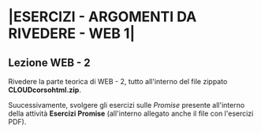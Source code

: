 # |ESERCIZI - ARGOMENTI DA RIVEDERE - WEB 1|
        
## Lezione WEB - 2

Rivedere la parte teorica di WEB - 2, tutto all'interno del file zippato **CLOUDcorsohtml.zip**.<br>

Suucessivamente, svolgere gli esercizi sulle *Promise* presente all'interno della attività **Esercizi Promise** (all'interno allegato anche il file con l'esercizi PDF).